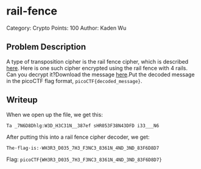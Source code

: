 # rail-fence
Category: Crypto
Points: 100
Author: Kaden Wu

## Problem Description
A type of transposition cipher is the rail fence cipher, which is described  [here](https://en.wikipedia.org/wiki/Rail_fence_cipher). Here is one such cipher encrypted using the rail fence with 4 rails. Can you decrypt it?Download the message  [here](https://artifacts.picoctf.net/c/189/message.txt).Put the decoded message in the picoCTF flag format,  `picoCTF{decoded_message}`.
## Writeup
When we open up the file, we get this:
```
Ta _7N6D8Dhlg:W3D_H3C31N__387ef sHR053F38N43DFD i33___N6
```
After putting this into a rail fence cipher decoder, we get:
```
The·flag·is:·WH3R3_D035_7H3_F3NC3_8361N_4ND_3ND_83F6D8D7
```

Flag: `picoCTF{WH3R3_D035_7H3_F3NC3_8361N_4ND_3ND_83F6D8D7}`
